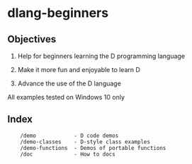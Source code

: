 # dlang-beginners

## Objectives

 1. Help for beginners learning the D programming language
 
 2. Make it more fun and enjoyable to learn D
 
 3. Advance the use of the D language
 
 All examples tested on Windows 10 only
 
## Index

		/demo            - D code demos
		/demo-classes    - D-style class examples
		/demo-functions  - Demos of portable functions 
		/doc             - How to docs
